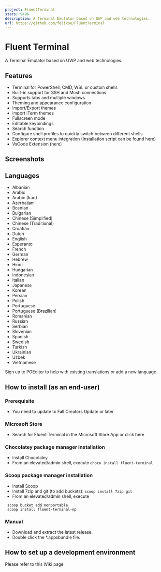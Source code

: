 ```yaml
---
project: FluentTerminal
stars: 9496
description: A Terminal Emulator based on UWP and web technologies.
url: https://github.com/felixse/FluentTerminal
---
```


Fluent Terminal
===============

A Terminal Emulator based on UWP and web technologies.

Features
--------

-   Terminal for PowerShell, CMD, WSL or custom shells
-   Built-in support for SSH and Mosh connections
-   Supports tabs and multiple windows
-   Theming and appearance configuration
-   Import/Export themes
-   Import iTerm themes
-   Fullscreen mode
-   Editable keybindings
-   Search function
-   Configure shell profiles to quickly switch between different shells
-   Explorer context menu integration (Installation script can be found here)
-   VsCode Extension (here)

Screenshots
-----------

Languages
---------

-   Albanian
-   Arabic
-   Arabic (Iraq)
-   Azerbaijani
-   Bosnian
-   Bulgarian
-   Chinese (Simplified)
-   Chinese (Traditional)
-   Croatian
-   Dutch
-   English
-   Esperanto
-   French
-   German
-   Hebrew
-   Hindi
-   Hungarian
-   Indonesian
-   Italian
-   Japanese
-   Korean
-   Persian
-   Polish
-   Portuguese
-   Portuguese (Brazilian)
-   Romanian
-   Russian
-   Serbian
-   Slovenian
-   Spanish
-   Swedish
-   Turkish
-   Ukrainian
-   Uzbek
-   Vietnamese

Sign up to POEditor to help with existing translations or add a new language

How to install (as an end-user)
-------------------------------

### Prerequisite

-   You need to update to Fall Creators Update or later.

### Microsoft Store

-   Search for Fluent Terminal in the Microsoft Store App or click here

### Chocolatey package manager installation

-   Install Chocolatey
-   From an elevated/admin shell, execute `choco install fluent-terminal`

### Scoop package manager installation

-   Install Scoop
-   Install 7zip and git (to add buckets): `scoop install 7zip git`
-   From an elevated/admin shell, execute

```
 scoop bucket add nonportable
 scoop install fluent-terminal-np
```

### Manual

-   Download and extract the latest release.
-   Double click the \*.appxbundle file.

How to set up a development environment
---------------------------------------

Please refer to this Wiki page
